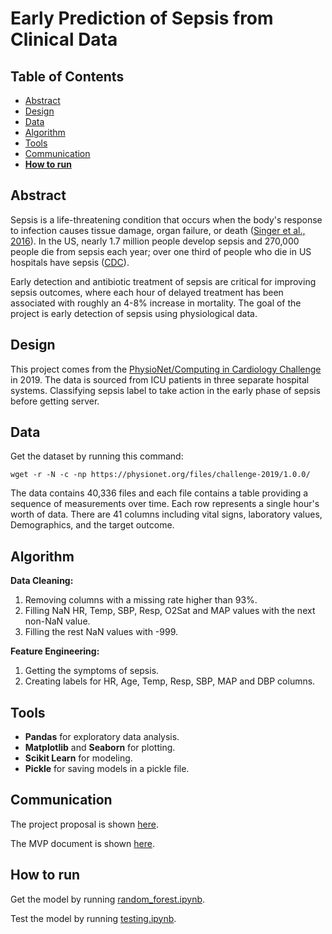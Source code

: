 # Early Prediction of Sepsis from Clinical Data

## Table of Contents
- [Abstract](#link-part-1)
- [Design](#link-part-2)
- [Data](#link-part-3)
- [Algorithm](#link-part-4)
- [Tools](#link-part-5)
- [Communication](#link-part-6)
- [**How to run**](#link-part-7)

## <a name="link-part-1">Abstract</a>

Sepsis is a life-threatening condition that occurs when the body's response
to infection causes tissue damage, organ failure, or death ([Singer et al., 2016](https://www.ncbi.nlm.nih.gov/pubmed/26903338)).
In the US, nearly 1.7 million people develop sepsis and 270,000 people die
from sepsis each year; over one third of people who die in US hospitals have
sepsis ([CDC](https://www.cdc.gov/sepsis/datareports/index.html)).

Early detection and antibiotic treatment of sepsis are critical for improving
sepsis outcomes, where each hour of delayed treatment has been associated with
roughly an 4-8% increase in mortality. The goal of the project is early detection
of sepsis using physiological data.

## <a name="link-part-2">Design</a>

This project comes from the [PhysioNet/Computing in Cardiology Challenge](https://physionet.org/content/challenge-2019/1.0.0/)
in 2019. The data is sourced from ICU patients in three separate hospital systems.
Classifying sepsis label to take action in the early phase of sepsis before getting
server.


## <a name="link-part-3">Data</a>

Get the dataset by running this command:
```
wget -r -N -c -np https://physionet.org/files/challenge-2019/1.0.0/
```

The data contains 40,336 files and each file contains a table providing a sequence
of measurements over time. Each row represents a single hour's worth of data. There
are 41 columns including vital signs, laboratory values, Demographics, and the target
outcome.

## <a name="link-part-4">Algorithm</a>

**Data Cleaning:**

1. Removing columns with a missing rate higher than 93%.
2. Filling NaN HR, Temp, SBP, Resp, O2Sat and MAP values with the next non-NaN value.
3. Filling the rest NaN values with -999.

**Feature Engineering:**

1. Getting the symptoms of sepsis.
2. Creating labels for HR, Age, Temp, Resp, SBP, MAP and DBP columns.

## <a name="link-part-5">Tools</a>

* **Pandas** for exploratory data analysis.
* **Matplotlib** and **Seaborn** for plotting.
* **Scikit Learn** for modeling.
* **Pickle** for saving models in a pickle file.

## <a name="link-part-6">Communication</a>

The project proposal is shown [here](/documents/proposal.md).

The MVP document is shown [here](/documents/MVP.md).

## <a name="link-part-7">How to run</a>

Get the model by running [random_forest.ipynb](/models/random_forest.ipynb).

Test the model by running [testing.ipynb](/testing.ipynb).

